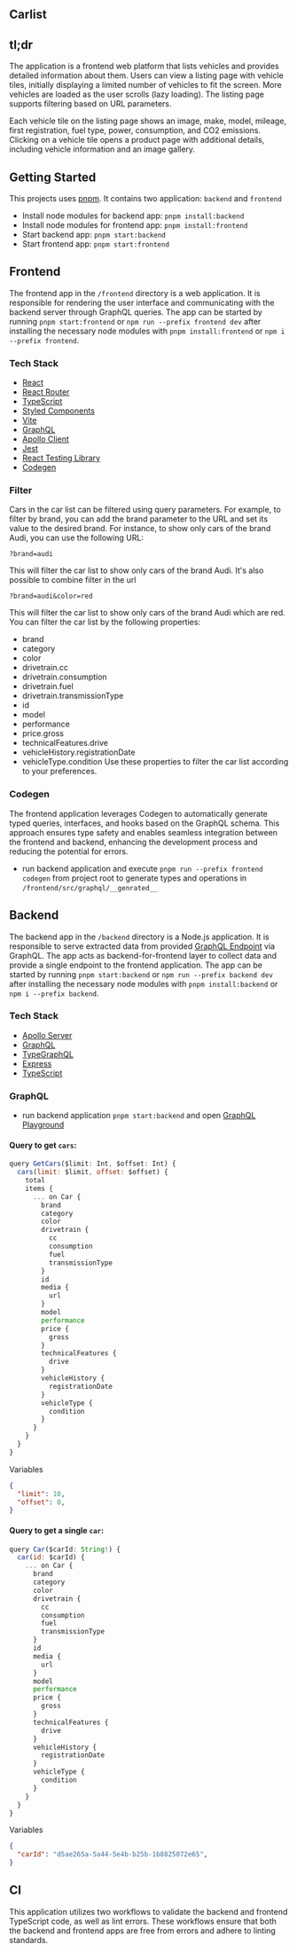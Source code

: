 ## Carlist

## tl;dr

The application is a frontend web platform that lists vehicles and provides detailed information about them. Users can view a listing page with vehicle tiles, initially displaying a limited number of vehicles to fit the screen. More vehicles are loaded as the user scrolls (lazy loading). The listing page supports filtering based on URL parameters.

Each vehicle tile on the listing page shows an image, make, model, mileage, first registration, fuel type, power, consumption, and CO2 emissions. Clicking on a vehicle tile opens a product page with additional details, including vehicle information and an image gallery.

## Getting Started

This projects uses [pnpm](https://pnpm.io). It contains two application: `backend` and `frontend`

- Install node modules for backend app: `pnpm install:backend`
- Install node modules for frontend app: `pnpm install:frontend`
- Start backend app: `pnpm start:backend`
- Start frontend app: `pnpm start:frontend`

## Frontend

The frontend app in the `/frontend` directory is a web application. It is responsible for rendering the user interface and communicating with the backend server through GraphQL queries. The app can be started by running `pnpm start:frontend` or `npm run --prefix frontend dev` after installing the necessary node modules with `pnpm install:frontend` or `npm i --prefix frontend`.

### Tech Stack

- [React](https://react.dev/)
- [React Router](https://v5.reactrouter.com/web/guides/quick-start)
- [TypeScript](https://www.typescriptlang.org/)
- [Styled Components](https://styled-components.com/)
- [Vite](https://vitejs.dev/guide/)
- [GraphQL](https://graphql.org/)
- [Apollo Client](https://www.apollographql.com/docs/react/)
- [Jest](https://jestjs.io/)
- [React Testing Library](https://testing-library.com/docs/react-testing-library/intro/)
- [Codegen](https://the-guild.dev/graphql/codegen)

### Filter

Cars in the car list can be filtered using query parameters. For example, to filter by brand, you can add the brand parameter to the URL and set its value to the desired brand. For instance, to show only cars of the brand Audi, you can use the following URL:

```
?brand=audi
```

This will filter the car list to show only cars of the brand Audi.
It's also possible to combine filter in the url

```
?brand=audi&color=red
```

This will filter the car list to show only cars of the brand Audi which are red.  
You can filter the car list by the following properties:

- brand
- category
- color
- drivetrain.cc
- drivetrain.consumption
- drivetrain.fuel
- drivetrain.transmissionType
- id
- model
- performance
- price.gross
- technicalFeatures.drive
- vehicleHistory.registrationDate
- vehicleType.condition
  Use these properties to filter the car list according to your preferences.

### Codegen

The frontend application leverages Codegen to automatically generate typed queries, interfaces, and hooks based on the GraphQL schema. This approach ensures type safety and enables seamless integration between the frontend and backend, enhancing the development process and reducing the potential for errors.

- run backend application and execute `pnpm run --prefix frontend codegen` from project root to generate types and operations in `/frontend/src/graphql/__genrated__`

## Backend

The backend app in the `/backend` directory is a Node.js application. It is responsible to serve extracted data from provided [GraphQL Endpoint](https://im-graphql.instamotion.com/) via GraphQL. The app acts as backend-for-frontend layer to collect data and provide a single endpoint to the frontend application. The app can be started by running `pnpm start:backend` or `npm run --prefix backend dev` after installing the necessary node modules with `pnpm install:backend` or `npm i --prefix backend`.

### Tech Stack

- [Apollo Server](https://www.apollographql.com/docs/apollo-server/)
- [GraphQL](https://graphql.org/)
- [TypeGraphQL](https://typegraphql.com/)
- [Express](https://expressjs.com/de/)
- [TypeScript](https://www.typescriptlang.org/)

### GraphQL

- run backend application `pnpm start:backend` and open [GraphQL Playground](https://studio.apollographql.com/sandbox/explorer)

#### Query to get `cars`:

```javascript
query GetCars($limit: Int, $offset: Int) {
  cars(limit: $limit, offset: $offset) {
    total
    items {
      ... on Car {
        brand
        category
        color
        drivetrain {
          cc
          consumption
          fuel
          transmissionType
        }
        id
        media {
          url
        }
        model
        performance
        price {
          gross
        }
        technicalFeatures {
          drive
        }
        vehicleHistory {
          registrationDate
        }
        vehicleType {
          condition
        }
      }
    }
  }
}
```

Variables

```JSON
{
  "limit": 10,
  "offset": 0,
}
```

#### Query to get a single `car`:

```javascript
query Car($carId: String!) {
  car(id: $carId) {
    ... on Car {
      brand
      category
      color
      drivetrain {
        cc
        consumption
        fuel
        transmissionType
      }
      id
      media {
        url
      }
      model
      performance
      price {
        gross
      }
      technicalFeatures {
        drive
      }
      vehicleHistory {
        registrationDate
      }
      vehicleType {
        condition
      }
    }
  }
}
```

Variables

```JSON
{
  "carId": "d5ae265a-5a44-5e4b-b25b-1b8825072e65",
}
```

## CI

This application utilizes two workflows to validate the backend and frontend TypeScript code, as well as lint errors. These workflows ensure that both the backend and frontend apps are free from errors and adhere to linting standards.
